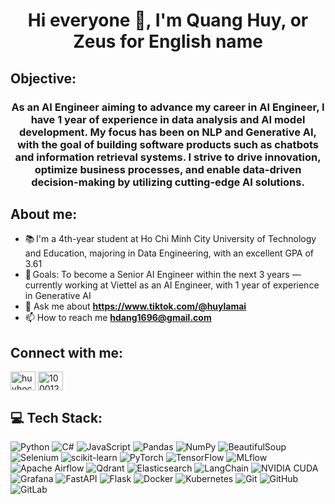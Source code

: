 <h1 align="center">Hi everyone 🫷, I'm Quang Huy, or Zeus for English name</h1>  

<h2 align="left">Objective:</h2>  

<h3 align="center">  As an AI Engineer aiming to advance my career in AI Engineer, I have 1 year of experience in data analysis and AI 
model development. My focus has been on NLP and Generative AI, with the goal of building software products such as 
chatbots and information retrieval systems. I strive to drive innovation, optimize business processes, and enable data-driven 
decision-making by utilizing cutting-edge AI solutions. </h3>

<h2 align="left">About me:</h2>  

- 📚 I'm a 4th-year student at Ho Chi Minh City University of Technology and Education, majoring in Data Engineering, with an excellent GPA of 3.61
- 🎯 Goals: To become a Senior AI Engineer within the next 3 years — currently working at Viettel as an AI Engineer, with 1 year of experience in Generative AI
- 💬 Ask me about **https://www.tiktok.com/@huylamai**
- 📫 How to reach me **hdang1696@gmail.com**

<h2 align="left">Connect with me:</h2>  
<p align="left">  
<a href="https://linkedin.com/in/huyhocdata" target="blank"><img align="center" src="https://raw.githubusercontent.com/rahuldkjain/github-profile-readme-generator/master/src/images/icons/Social/linked-in-alt.svg" alt="huyhocdata" height="30" width="40" /></a>  
<a href="https://fb.com/100012067900880" target="blank"><img align="center" src="https://raw.githubusercontent.com/rahuldkjain/github-profile-readme-generator/master/src/images/icons/Social/facebook.svg" alt="100012067900880" height="30" width="40" /></a>  
</p>  

<h2 align="left">💻 Tech Stack:</h2> 

![Python](https://img.shields.io/badge/Python-3776AB?style=for-the-badge&logo=python&logoColor=ffdd54) ![C#](https://img.shields.io/badge/C%23-239120?style=for-the-badge&logo=csharp&logoColor=white) ![JavaScript](https://img.shields.io/badge/JavaScript-F7DF1E?style=for-the-badge&logo=javascript&logoColor=black)  ![Pandas](https://img.shields.io/badge/Pandas-150458?style=for-the-badge&logo=pandas&logoColor=white) ![NumPy](https://img.shields.io/badge/NumPy-013243?style=for-the-badge&logo=numpy&logoColor=white)  ![BeautifulSoup](https://img.shields.io/badge/BeautifulSoup-4B0082?style=for-the-badge&logo=bs4&logoColor=white)  ![Selenium](https://img.shields.io/badge/Selenium-43B02A?style=for-the-badge&logo=selenium&logoColor=white)  ![scikit-learn](https://img.shields.io/badge/scikit--learn-F7931E?style=for-the-badge&logo=scikit-learn&logoColor=white) 
![PyTorch](https://img.shields.io/badge/PyTorch-EE4C2C?style=for-the-badge&logo=PyTorch&logoColor=white)  ![TensorFlow](https://img.shields.io/badge/TensorFlow-FF6F00?style=for-the-badge&logo=TensorFlow&logoColor=white) ![MLflow](https://img.shields.io/badge/MLflow-05A1B7?style=for-the-badge&logo=mlflow&logoColor=white)  ![Apache Airflow](https://img.shields.io/badge/Apache%20Airflow-017CEE?style=for-the-badge&logo=Apache%20Airflow&logoColor=white)  ![Qdrant](https://img.shields.io/badge/Qdrant-7645D9?style=for-the-badge&logo=qdrant&logoColor=white)  ![Elasticsearch](https://img.shields.io/badge/Elasticsearch-005571?style=for-the-badge&logo=elasticsearch&logoColor=white)  ![LangChain](https://img.shields.io/badge/LangChain-000000?style=for-the-badge&logo=langchain&logoColor=white)  ![NVIDIA CUDA](https://img.shields.io/badge/CUDA-000000?style=for-the-badge&logo=nVIDIA&logoColor=green)  ![Grafana](https://img.shields.io/badge/Grafana-F46800?style=for-the-badge&logo=grafana&logoColor=white)  ![FastAPI](https://img.shields.io/badge/FastAPI-005571?style=for-the-badge&logo=fastapi)  ![Flask](https://img.shields.io/badge/Flask-000000?style=for-the-badge&logo=flask&logoColor=white)  ![Docker](https://img.shields.io/badge/Docker-0db7ed?style=for-the-badge&logo=docker&logoColor=white)  ![Kubernetes](https://img.shields.io/badge/Kubernetes-326ce5?style=for-the-badge&logo=kubernetes&logoColor=white)  ![Git](https://img.shields.io/badge/Git-F05033?style=for-the-badge&logo=git&logoColor=white)  ![GitHub](https://img.shields.io/badge/GitHub-181717?style=for-the-badge&logo=github&logoColor=white)  ![GitLab](https://img.shields.io/badge/GitLab-E24329?style=for-the-badge&logo=gitlab&logoColor=white)



